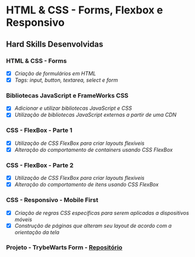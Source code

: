 # HTML & CSS - Forms, Flexbox e Responsivo

## Hard Skills Desenvolvidas

### HTML & CSS - Forms

- [X] _Criação de formulários em HTML_
- [X] _Tags: input, button, textarea, select e form_

### Bibliotecas JavaScript e FrameWorks CSS

- [X] _Adicionar e utilizar bibliotecas JavaScript e CSS_
- [X] _Utilização de bibliotecas JavaScript externas a partir de uma CDN_

### CSS - FlexBox - Parte 1

- [X] _Utilização de CSS FlexBox para criar layouts flexíveis_
- [X] _Alteração do comportamento de containers usando CSS FlexBox_

### CSS - FlexBox - Parte 2

- [X] _Utilização de CSS FlexBox para criar layouts flexíveis_
- [X] _Alteração do comportamento de itens usando CSS FlexBox_

### CSS - Responsivo - Mobile First

- [X] _Criação de regras CSS  específicas para serem aplicadas a dispositivos móveis_
- [X] _Construção de páginas que alteram seu layout de acordo com a orientação da tela_

### Projeto - TrybeWarts Form - [Repositório](https://github.com/vitorbss12/Trybe-Exercicios-e-Projetos/tree/master/01-Fundamentos-do-Desenvolvimento-Web/06-HTML-e-CSS-Forms-Flexbox-e-Responsivo/06-Projeto-TrybeWarts-Form)
